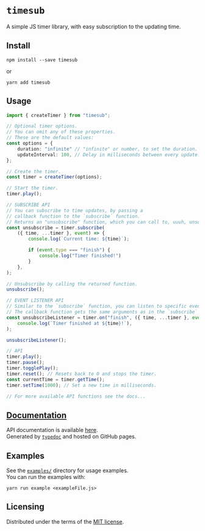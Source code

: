 # `timesub`
A simple JS timer library, with easy subscription to the updating time.  

## Install
```
npm install --save timesub
```
or
```
yarn add timesub
```

## Usage
```ts
import { createTimer } from "timesub";

// Optional timer options.
// You can omit any of these properties.
// These are the default values:
const options = {
    duration: "infinite" // "infinite" or number, to set the duration.
    updateInterval: 100, // Delay in milliseconds between every update.
};

// Create the timer.
const timer = createTimer(options);

// Start the timer.
timer.play();

// SUBSCRIBE API
// You can subscribe to time updates, by passing a
// callback function to the `subscribe` function.
// Returns an "unsubscribe" function, which you can call to, uuuh, unsubscribe.
const unsubscribe = timer.subscribe(
    ({ time, ...timer }, event) => {
        console.log(`Current time: ${time}`);

        if (event.type === "finish") {
            console.log("Timer finished!")
        }
    },
);

// Unsubscribe by calling the returned function.
unsubscribe();

// EVENT LISTENER API
// Similar to the `subscribe` function, you can listen to specific events.
// The callback function gets the same arguments as in the `subscribe` callback.
const unsubscribeListener = timer.on("finish", ({ time, ...timer }, event) =>
    console.log(`Timer finished at ${time}!`),
);

unsubscribeListener();

// API
timer.play();
timer.pause();
timer.togglePlay();
timer.reset(); // Resets back to 0 and stops the timer.
const currentTime = timer.getTime();
timer.setTime(1000); // Set a new time in milliseconds.

// For more available API functions see the docs...
```

## [Documentation][docs]
API documentation is available [here][docs].  
Generated by [`typedoc`] and hosted on GitHub pages.

## Examples
See the [`examples/`] directory for usage examples.  
You can run the examples with:  
```
yarn run example <exampleFile.js>
```

## Licensing
Distributed under the terms of the [MIT license].

[MIT license]: ./LICENSE
[`examples/`]: ./examples
[docs]:        https://noah2610.github.io/timesub/
[`typedoc`]:   https://github.com/TypeStrong/typedoc

